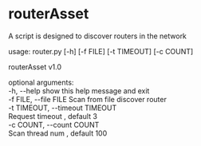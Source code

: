 # routerAsset
A script is designed to discover routers in the network


usage: router.py [-h] [-f FILE] [-t TIMEOUT] [-c COUNT]

routerAsset v1.0

optional arguments:  
  -h, --help            show this help message and exit  
  -f FILE, --file FILE  Scan from file discover router  
  -t TIMEOUT, --timeout TIMEOUT  
                        Request timeout , default 3  
  -c COUNT, --count COUNT  
                        Scan thread num , default 100  



